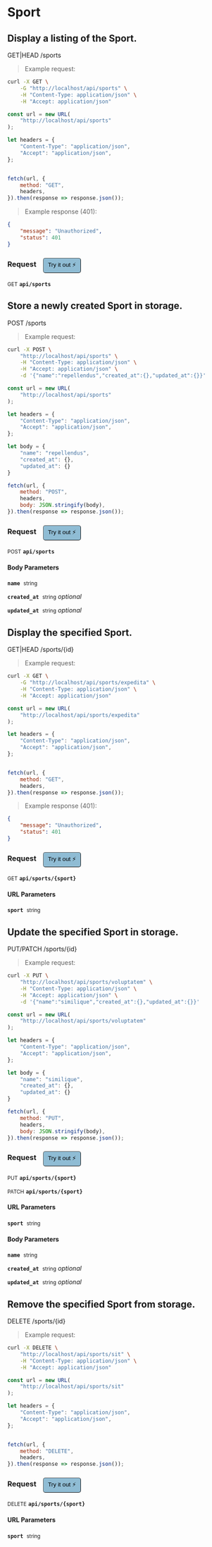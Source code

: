 # Sport


## Display a listing of the Sport.


GET|HEAD /sports

> Example request:

```bash
curl -X GET \
    -G "http://localhost/api/sports" \
    -H "Content-Type: application/json" \
    -H "Accept: application/json"
```

```javascript
const url = new URL(
    "http://localhost/api/sports"
);

let headers = {
    "Content-Type": "application/json",
    "Accept": "application/json",
};


fetch(url, {
    method: "GET",
    headers,
}).then(response => response.json());
```


> Example response (401):

```json
{
    "message": "Unauthorized",
    "status": 401
}
```
<div id="execution-results-GETapi-sports" hidden>
    <blockquote>Received response<span id="execution-response-status-GETapi-sports"></span>:</blockquote>
    <pre class="json"><code id="execution-response-content-GETapi-sports"></code></pre>
</div>
<div id="execution-error-GETapi-sports" hidden>
    <blockquote>Request failed with error:</blockquote>
    <pre><code id="execution-error-message-GETapi-sports"></code></pre>
</div>
<form id="form-GETapi-sports" data-method="GET" data-path="api/sports" data-authed="0" data-hasfiles="0" data-headers='{"Content-Type":"application\/json","Accept":"application\/json"}' onsubmit="event.preventDefault(); executeTryOut('GETapi-sports', this);">
<h3>
    Request&nbsp;&nbsp;&nbsp;
        <button type="button" style="background-color: #8fbcd4; padding: 5px 10px; border-radius: 5px; border-width: thin;" id="btn-tryout-GETapi-sports" onclick="tryItOut('GETapi-sports');">Try it out ⚡</button>
    <button type="button" style="background-color: #c97a7e; padding: 5px 10px; border-radius: 5px; border-width: thin;" id="btn-canceltryout-GETapi-sports" onclick="cancelTryOut('GETapi-sports');" hidden>Cancel</button>&nbsp;&nbsp;
    <button type="submit" style="background-color: #6ac174; padding: 5px 10px; border-radius: 5px; border-width: thin;" id="btn-executetryout-GETapi-sports" hidden>Send Request 💥</button>
    </h3>
<p>
<small class="badge badge-green">GET</small>
 <b><code>api/sports</code></b>
</p>
</form>


## Store a newly created Sport in storage.


POST /sports

> Example request:

```bash
curl -X POST \
    "http://localhost/api/sports" \
    -H "Content-Type: application/json" \
    -H "Accept: application/json" \
    -d '{"name":"repellendus","created_at":{},"updated_at":{}}'

```

```javascript
const url = new URL(
    "http://localhost/api/sports"
);

let headers = {
    "Content-Type": "application/json",
    "Accept": "application/json",
};

let body = {
    "name": "repellendus",
    "created_at": {},
    "updated_at": {}
}

fetch(url, {
    method: "POST",
    headers,
    body: JSON.stringify(body),
}).then(response => response.json());
```


<div id="execution-results-POSTapi-sports" hidden>
    <blockquote>Received response<span id="execution-response-status-POSTapi-sports"></span>:</blockquote>
    <pre class="json"><code id="execution-response-content-POSTapi-sports"></code></pre>
</div>
<div id="execution-error-POSTapi-sports" hidden>
    <blockquote>Request failed with error:</blockquote>
    <pre><code id="execution-error-message-POSTapi-sports"></code></pre>
</div>
<form id="form-POSTapi-sports" data-method="POST" data-path="api/sports" data-authed="0" data-hasfiles="0" data-headers='{"Content-Type":"application\/json","Accept":"application\/json"}' onsubmit="event.preventDefault(); executeTryOut('POSTapi-sports', this);">
<h3>
    Request&nbsp;&nbsp;&nbsp;
        <button type="button" style="background-color: #8fbcd4; padding: 5px 10px; border-radius: 5px; border-width: thin;" id="btn-tryout-POSTapi-sports" onclick="tryItOut('POSTapi-sports');">Try it out ⚡</button>
    <button type="button" style="background-color: #c97a7e; padding: 5px 10px; border-radius: 5px; border-width: thin;" id="btn-canceltryout-POSTapi-sports" onclick="cancelTryOut('POSTapi-sports');" hidden>Cancel</button>&nbsp;&nbsp;
    <button type="submit" style="background-color: #6ac174; padding: 5px 10px; border-radius: 5px; border-width: thin;" id="btn-executetryout-POSTapi-sports" hidden>Send Request 💥</button>
    </h3>
<p>
<small class="badge badge-black">POST</small>
 <b><code>api/sports</code></b>
</p>
<h4 class="fancy-heading-panel"><b>Body Parameters</b></h4>
<p>
<b><code>name</code></b>&nbsp;&nbsp;<small>string</small>  &nbsp;
<input type="text" name="name" data-endpoint="POSTapi-sports" data-component="body" required  hidden>
<br>
</p>
<p>
<b><code>created_at</code></b>&nbsp;&nbsp;<small>string</small>     <i>optional</i> &nbsp;
<input type="text" name="created_at" data-endpoint="POSTapi-sports" data-component="body"  hidden>
<br>
</p>
<p>
<b><code>updated_at</code></b>&nbsp;&nbsp;<small>string</small>     <i>optional</i> &nbsp;
<input type="text" name="updated_at" data-endpoint="POSTapi-sports" data-component="body"  hidden>
<br>
</p>

</form>


## Display the specified Sport.


GET|HEAD /sports/{id}

> Example request:

```bash
curl -X GET \
    -G "http://localhost/api/sports/expedita" \
    -H "Content-Type: application/json" \
    -H "Accept: application/json"
```

```javascript
const url = new URL(
    "http://localhost/api/sports/expedita"
);

let headers = {
    "Content-Type": "application/json",
    "Accept": "application/json",
};


fetch(url, {
    method: "GET",
    headers,
}).then(response => response.json());
```


> Example response (401):

```json
{
    "message": "Unauthorized",
    "status": 401
}
```
<div id="execution-results-GETapi-sports--sport-" hidden>
    <blockquote>Received response<span id="execution-response-status-GETapi-sports--sport-"></span>:</blockquote>
    <pre class="json"><code id="execution-response-content-GETapi-sports--sport-"></code></pre>
</div>
<div id="execution-error-GETapi-sports--sport-" hidden>
    <blockquote>Request failed with error:</blockquote>
    <pre><code id="execution-error-message-GETapi-sports--sport-"></code></pre>
</div>
<form id="form-GETapi-sports--sport-" data-method="GET" data-path="api/sports/{sport}" data-authed="0" data-hasfiles="0" data-headers='{"Content-Type":"application\/json","Accept":"application\/json"}' onsubmit="event.preventDefault(); executeTryOut('GETapi-sports--sport-', this);">
<h3>
    Request&nbsp;&nbsp;&nbsp;
        <button type="button" style="background-color: #8fbcd4; padding: 5px 10px; border-radius: 5px; border-width: thin;" id="btn-tryout-GETapi-sports--sport-" onclick="tryItOut('GETapi-sports--sport-');">Try it out ⚡</button>
    <button type="button" style="background-color: #c97a7e; padding: 5px 10px; border-radius: 5px; border-width: thin;" id="btn-canceltryout-GETapi-sports--sport-" onclick="cancelTryOut('GETapi-sports--sport-');" hidden>Cancel</button>&nbsp;&nbsp;
    <button type="submit" style="background-color: #6ac174; padding: 5px 10px; border-radius: 5px; border-width: thin;" id="btn-executetryout-GETapi-sports--sport-" hidden>Send Request 💥</button>
    </h3>
<p>
<small class="badge badge-green">GET</small>
 <b><code>api/sports/{sport}</code></b>
</p>
<h4 class="fancy-heading-panel"><b>URL Parameters</b></h4>
<p>
<b><code>sport</code></b>&nbsp;&nbsp;<small>string</small>  &nbsp;
<input type="text" name="sport" data-endpoint="GETapi-sports--sport-" data-component="url" required  hidden>
<br>
</p>
</form>


## Update the specified Sport in storage.


PUT/PATCH /sports/{id}

> Example request:

```bash
curl -X PUT \
    "http://localhost/api/sports/voluptatem" \
    -H "Content-Type: application/json" \
    -H "Accept: application/json" \
    -d '{"name":"similique","created_at":{},"updated_at":{}}'

```

```javascript
const url = new URL(
    "http://localhost/api/sports/voluptatem"
);

let headers = {
    "Content-Type": "application/json",
    "Accept": "application/json",
};

let body = {
    "name": "similique",
    "created_at": {},
    "updated_at": {}
}

fetch(url, {
    method: "PUT",
    headers,
    body: JSON.stringify(body),
}).then(response => response.json());
```


<div id="execution-results-PUTapi-sports--sport-" hidden>
    <blockquote>Received response<span id="execution-response-status-PUTapi-sports--sport-"></span>:</blockquote>
    <pre class="json"><code id="execution-response-content-PUTapi-sports--sport-"></code></pre>
</div>
<div id="execution-error-PUTapi-sports--sport-" hidden>
    <blockquote>Request failed with error:</blockquote>
    <pre><code id="execution-error-message-PUTapi-sports--sport-"></code></pre>
</div>
<form id="form-PUTapi-sports--sport-" data-method="PUT" data-path="api/sports/{sport}" data-authed="0" data-hasfiles="0" data-headers='{"Content-Type":"application\/json","Accept":"application\/json"}' onsubmit="event.preventDefault(); executeTryOut('PUTapi-sports--sport-', this);">
<h3>
    Request&nbsp;&nbsp;&nbsp;
        <button type="button" style="background-color: #8fbcd4; padding: 5px 10px; border-radius: 5px; border-width: thin;" id="btn-tryout-PUTapi-sports--sport-" onclick="tryItOut('PUTapi-sports--sport-');">Try it out ⚡</button>
    <button type="button" style="background-color: #c97a7e; padding: 5px 10px; border-radius: 5px; border-width: thin;" id="btn-canceltryout-PUTapi-sports--sport-" onclick="cancelTryOut('PUTapi-sports--sport-');" hidden>Cancel</button>&nbsp;&nbsp;
    <button type="submit" style="background-color: #6ac174; padding: 5px 10px; border-radius: 5px; border-width: thin;" id="btn-executetryout-PUTapi-sports--sport-" hidden>Send Request 💥</button>
    </h3>
<p>
<small class="badge badge-darkblue">PUT</small>
 <b><code>api/sports/{sport}</code></b>
</p>
<p>
<small class="badge badge-purple">PATCH</small>
 <b><code>api/sports/{sport}</code></b>
</p>
<h4 class="fancy-heading-panel"><b>URL Parameters</b></h4>
<p>
<b><code>sport</code></b>&nbsp;&nbsp;<small>string</small>  &nbsp;
<input type="text" name="sport" data-endpoint="PUTapi-sports--sport-" data-component="url" required  hidden>
<br>
</p>
<h4 class="fancy-heading-panel"><b>Body Parameters</b></h4>
<p>
<b><code>name</code></b>&nbsp;&nbsp;<small>string</small>  &nbsp;
<input type="text" name="name" data-endpoint="PUTapi-sports--sport-" data-component="body" required  hidden>
<br>
</p>
<p>
<b><code>created_at</code></b>&nbsp;&nbsp;<small>string</small>     <i>optional</i> &nbsp;
<input type="text" name="created_at" data-endpoint="PUTapi-sports--sport-" data-component="body"  hidden>
<br>
</p>
<p>
<b><code>updated_at</code></b>&nbsp;&nbsp;<small>string</small>     <i>optional</i> &nbsp;
<input type="text" name="updated_at" data-endpoint="PUTapi-sports--sport-" data-component="body"  hidden>
<br>
</p>

</form>


## Remove the specified Sport from storage.


DELETE /sports/{id}

> Example request:

```bash
curl -X DELETE \
    "http://localhost/api/sports/sit" \
    -H "Content-Type: application/json" \
    -H "Accept: application/json"
```

```javascript
const url = new URL(
    "http://localhost/api/sports/sit"
);

let headers = {
    "Content-Type": "application/json",
    "Accept": "application/json",
};


fetch(url, {
    method: "DELETE",
    headers,
}).then(response => response.json());
```


<div id="execution-results-DELETEapi-sports--sport-" hidden>
    <blockquote>Received response<span id="execution-response-status-DELETEapi-sports--sport-"></span>:</blockquote>
    <pre class="json"><code id="execution-response-content-DELETEapi-sports--sport-"></code></pre>
</div>
<div id="execution-error-DELETEapi-sports--sport-" hidden>
    <blockquote>Request failed with error:</blockquote>
    <pre><code id="execution-error-message-DELETEapi-sports--sport-"></code></pre>
</div>
<form id="form-DELETEapi-sports--sport-" data-method="DELETE" data-path="api/sports/{sport}" data-authed="0" data-hasfiles="0" data-headers='{"Content-Type":"application\/json","Accept":"application\/json"}' onsubmit="event.preventDefault(); executeTryOut('DELETEapi-sports--sport-', this);">
<h3>
    Request&nbsp;&nbsp;&nbsp;
        <button type="button" style="background-color: #8fbcd4; padding: 5px 10px; border-radius: 5px; border-width: thin;" id="btn-tryout-DELETEapi-sports--sport-" onclick="tryItOut('DELETEapi-sports--sport-');">Try it out ⚡</button>
    <button type="button" style="background-color: #c97a7e; padding: 5px 10px; border-radius: 5px; border-width: thin;" id="btn-canceltryout-DELETEapi-sports--sport-" onclick="cancelTryOut('DELETEapi-sports--sport-');" hidden>Cancel</button>&nbsp;&nbsp;
    <button type="submit" style="background-color: #6ac174; padding: 5px 10px; border-radius: 5px; border-width: thin;" id="btn-executetryout-DELETEapi-sports--sport-" hidden>Send Request 💥</button>
    </h3>
<p>
<small class="badge badge-red">DELETE</small>
 <b><code>api/sports/{sport}</code></b>
</p>
<h4 class="fancy-heading-panel"><b>URL Parameters</b></h4>
<p>
<b><code>sport</code></b>&nbsp;&nbsp;<small>string</small>  &nbsp;
<input type="text" name="sport" data-endpoint="DELETEapi-sports--sport-" data-component="url" required  hidden>
<br>
</p>
</form>



